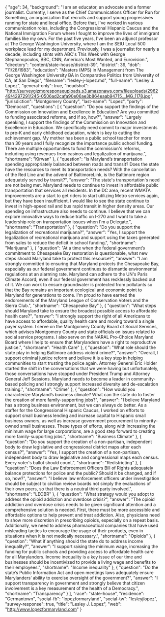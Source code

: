 {
  "age": 34,
  "background": "I am an educator, an advocate and a former journalist. Currently, I serve as the Chief Communications Officer for Run for Something, an organization that recruits and support young progressives running for state and local office. Before that, I've worked in various communication roles, including the Congressional Hispanic Caucus and the National Immigration Forum where I fought to improve the lives of immigrant families like my own. For the past five years, I've been an adjunct professor at The George Washington University, where I am the SEIU Local 500 workplace lead for my department.  Previously, I was a journalist for nearly a decade, including stints with ABC's This Week with George Stephanopoulos, BBC, CNN, America's Most Wanted, and Eurovision.",
  "directory": "content/state-house/district-39",
  "district": 39,
  "dob": "11/28/1983",
  "education": "Masters (MPS)  in Management from The George Washington University BA in Comparative Politics from University of CA, at San Diego",
  "filename": "lesley-j-lopez.md",
  "full-name": "Lesley J. Lopez",
  "general-only": true,
  "headshot": "http://surveygizmoresponseuploads.s3.amazonaws.com/fileuploads/296249/4297291/245-0506ad2cafa90e06ae3b864eaab94715__MG_1178.jpg",
  "jurisdiction": "Montgomery County",
  "last-name": "Lopez",
  "party": "Democrat",
  "questions": [
    {
      "question": "Do you support the findings of the Commission on Innovation and Excellence in Education? Are you committed to funding associated reforms, and if so, how?",
      "answer": "Largely speaking, I support the findings of the Commission on Innovation and Excellence in Education. We specifically need commit to major investments to pre-K and early childhood education, which is key to cutting the achievement gap. My mother has been a public school teacher for more than 30 years and I fully recognize the importance public school funding. There are multiple opportunities to fund the commission's reforms, including using revenues from casinos and legalization of marijuana.",
      "shortname": "Kirwan"
    },
    {
      "question": "Is Maryland’s transportation spending appropriately balanced between roads and transit? Does the state have the resources to meet its transportation needs? With the cancellation of the Red Line and the advent of BaltimoreLink, is the Baltimore region adequately served by transit?",
      "answer": "The state's transportation's need are not being met. Maryland needs to continue to invest in affordable public transportation that services all residents. In the DC area, recent WMATA improvements are a start to get riders to start utilizing Metro services again, but they have been insufficient. I would like to see the state continue to invest in high-speed rail and bus rapid transit in higher density areas. Our spending on infrastructure also needs to continue. I believe that we can explore innovative ways to reduce traffic on I-270 and I want to take a leadership role on transportation issues when I'm a Delegate.",
      "shortname": "Transportation"
    },
    {
      "question": "Do you support the legalization of recreational marijuana?",
      "answer": "Yes, I support the legalization of recreational marijuana and support using the taxes generated from sales to reduce the deficit in school funding.",
      "shortname": "Marijuana"
    },
    {
      "question": "At a time when the federal government’s commitment to Chesapeake Bay restoration is questionable, what new steps should Maryland take to protect this resource?",
      "answer": "I am strongly committed to ensuring that Maryland protects the Chesapeake Bay, especially as our federal government continues to dismantle environmental regulations at an alarming rate. Maryland can adhere to the UN's Paris Climate Accord, even if our federal government has recklessly backed out of it. We can work to ensure groundwater is protected from pollutants so that the Bay remains an important ecological and economic point to Maryland for generations to come.  I'm proud to have earned the endorsements of the Maryland League of Conservation Voters and the Sierra Club.",
      "shortname": "Chesapeake Bay"
    },
    {
      "question": "What steps should Maryland take to ensure the broadest possible access to affordable health care?",
      "answer": "I strongly support the right of all Americans to have access to affordable, quality health care and moving toward a single payer system. I serve on the Montgomery County Board of Social Services, which advises Montgomery County and state officials on issues related to social service programs. I also serve on the NARAL Pro-Choice Maryland Board where I help to ensure that Marylanders have a right to reproductive justice.",
      "shortname": "Health Care"
    },
    {
      "question": "What role should the state play in helping Baltimore address violent crime?",
      "answer": "Overall, I support criminal justice reform and believe it is a key step in helping communities to start trusting the police again. Attorney General Eric Holder started the shift in the conversations that we were having but unfortunately, those conversations have stopped under President Trump and Attorney General Jeff Sessions. Maryland needs to become a leader in community-based policing and I strongly support increased diversity and de-escalation training.",
      "shortname": "Crime"
    },
    {
      "question": "How would you characterize Maryland’s business climate? What can the state do to foster the creation of more family-supporting jobs?",
      "answer": "I believe Maryland has a strong business environment, but we can always do better.  As a staffer for the Congressional Hispanic Caucus, I worked on efforts to support small business lending and increase capital to Hispanic small business owners, as well as increase government procurement to minority-owned small businesses. These types of efforts, along with increasing the minimum wage for large corporations, are a good step forward to creating more family-supporting jobs.",
      "shortname": "Business Climate"
    },
    {
      "question": "Do you support the creation of a non-partisan, independent body to draw legislative and congressional district maps after each census?",
      "answer": "Yes, I support the creation of a non-partisan, independent body to draw legislative and congressional maps each census. Every voter's ballot should count.",
      "shortname": "Redistricting"
    },
    {
      "question": "Does the Law Enforcement Officers Bill of Rights adequately balance protections for police and the public? Should it be changed, and if so, how?",
      "answer": "I believe law enforcement officers under investigation should be subject to civilian review boards not simply the evaluations of their own peers, so that there is a neutral third party involved.",
      "shortname": "LEOBR"
    },
    {
      "question": "What strategy would you adopt to address the opioid addiction and overdose crisis?",
      "answer": "The opioid addiction and overdose crisis needs to be given significant attention and a comprehensive solution is needed. First, there must be more accessible and affordable options to help prevent and treat addiction. Also, physicians need to show more discretion in prescribing opioids, especially on a repeat basis. Additionally, we need to address pharmaceutical companies that have used misleading tactics to encourage the usage of their products, even in situations when it is not medically necessary.",
      "shortname": "Opioids"
    },
    {
      "question": "What if anything should the state do to address income inequality?",
      "answer": "I support raising the minimum wage, increasing the funding for public schools and providing access to affordable health care for all Marylanders. Income inequality is a key issue of our time and businesses should be incentivized to provide a living wage and benefits to their employees.",
      "shortname": "Income inequality"
    },
    {
      "question": "Do the state’s Public Information Act and open meetings laws adequately ensure Marylanders’ ability to exercise oversight of the government?",
      "answer": "I support transparency in government and strongly believe that citizen involvement is a key measurement of the health of a Democracy.",
      "shortname": "Transparency"
    }
  ],
  "race": "state-house",
  "residence": "Germantown",
  "social-fb": "lopezformaryland",
  "social-tw": "lesleyjlopez",
  "survey-response": true,
  "title": "Lesley J. Lopez",
  "web": "http://www.lopezformaryland.com"
}
